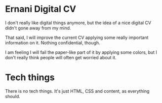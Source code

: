 # Ernani Digital CV

I don't really like digital things anymore, but the idea of a nice digital CV didn't gone away from my mind.

That said, I will improve the current CV applying some really important information on it. Nothing confidential, though.

I am feeling I will fail the paper-like part of it by applying some colors, but I don't really think people will often get worried about it.

# Tech things

There is no tech things. It's just HTML, CSS and content, as everything should.

